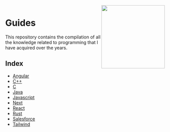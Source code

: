 <img src="https://globaldevtools.bbva.com/bitbucket/projects/ARSFS/repos/sfdc_financial_services/raw/docs/images/bbva-logo-arg-full.svg?at=refs%2Fheads%2Fdevelop" align="right" width="200" height="200" />

# Guides

This repository contains the compilation of all the knowledge related to programming that I have acquired over the years.

## Index

- [Angular](/angular)
- [C++](/c++)
- [C](/c)
- [Java](/java)
- [Javascript](/javascript)
- [Next](/next)
- [React](/react)
- [Rust](/rust)
- [Salesforce](/salesforce)
- [Tailwind](/tailwind)
